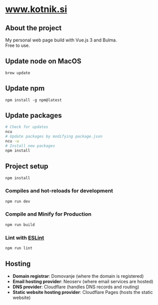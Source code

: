 # www.kotnik.si

## About the project
My personal web page build with Vue.js 3 and Bulma.  
Free to use.

## Update node on MacOS
```
brew update
```

## Update npm
```
npm install -g npm@latest
```

## Update packages
```sh
# Check for updates
ncu
# Update packages by modifying package.json
ncu -u
# Install new packages
npm install
```

## Project setup
```sh
npm install
```

### Compiles and hot-reloads for development
```sh
npm run dev
```

### Compile and Minify for Production

```sh
npm run build
```


### Lint with [ESLint](https://eslint.org/)

```sh
npm run lint
```

## Hosting
- **Domain registrar**: Domovanje (where the domain is registered)
- **Email hosting provider**: Neoserv (where email services are hosted)
- **DNS provider**: Cloudflare (handles DNS records and routing)
- **Static website hosting provider**: Cloudflare Pages (hosts the static website)
